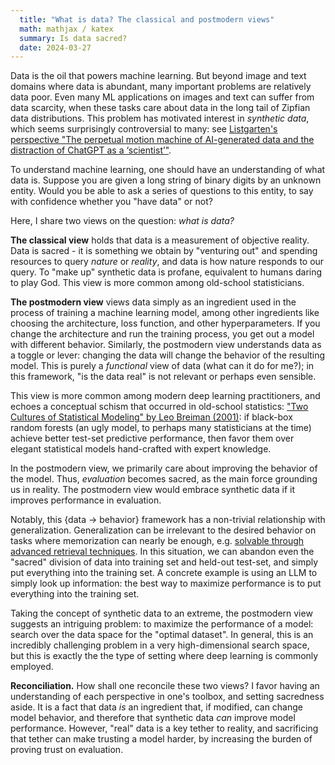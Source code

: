 ```yaml
---
  title: "What is data? The classical and postmodern views"
  math: mathjax / katex
  summary: Is data sacred?
  date: 2024-03-27
---
```

<!-- # What is data? The classical and postmodern views -->

Data is the oil that powers machine learning. But beyond image and text domains where data is abundant, many important problems are relatively data poor. Even many ML applications on images and text can suffer from data scarcity, when these tasks care about data in the long tail of Zipfian data distributions. This problem has motivated interest in *synthetic data*, which seems surprisingly controversial to many: see [Listgarten's perspective "The perpetual motion machine of AI-generated data and the distraction of ChatGPT as a ‘scientist’"](https://www.nature.com/articles/s41587-023-02103-0). 

To understand machine learning, one should have an understanding of what data is. Suppose you are given a long string of binary digits by an unknown entity. Would you be able to ask a series of questions to this entity, to say with confidence whether you "have data" or not?

Here, I share two views on the question: *what is data?* 
<!-- The classical and postmodern views hold different things to be sacred, which may inflict religious-like fervor on devotees of each camp. -->

**The classical view** holds that data is a measurement of objective reality. Data is sacred - it is something we obtain by "venturing out" and spending resources to query *nature* or *reality*, and data is how nature responds to our query. To "make up" synthetic data is profane, equivalent to humans daring to play God. This view is more common among old-school statisticians.

**The postmodern view** views data simply as an ingredient used in the process of training a machine learning model, among other ingredients like choosing the architecture, loss function, and other hyperparameters. If you change the architecture and run the training process, you get out a model with different behavior. Similarly, the postmodern view understands data as a toggle or lever: changing the data will change the behavior of the resulting model. This is purely a *functional* view of data (what can it do for me?); in this framework, "is the data real" is not relevant or perhaps even sensible.

This view is more common among modern deep learning practitioners, and echoes a conceptual schism that occurred in old-school statistics: ["Two Cultures of Statistical Modeling" by Leo Breiman (2001)](https://www2.math.uu.se/~thulin/mm/breiman.pdf): if black-box random forests (an ugly model, to perhaps many statisticians at the time) achieve better test-set predictive performance, then favor them over elegant statistical models hand-crafted with expert knowledge. 

In the postmodern view, we primarily care about improving the behavior of the model. Thus, *evaluation* becomes sacred, as the main force grounding us in reality. The postmodern view would embrace synthetic data if it improves performance in evaluation.

Notably, this {data $\rightarrow$ behavior} framework has a non-trivial relationship with generalization. Generalization can be irrelevant to the desired behavior on tasks where memorization can nearly be enough, e.g.  [solvable through advanced retrieval techniques](https://towardsdatascience.com/the-road-to-biology-2-0-will-pass-through-black-box-data-bbd00fabf959). In this situation, we can abandon even the "sacred" division of data into training set and held-out test-set, and simply put everything into the training set. A concrete example is using an LLM to simply look up information: the best way to maximize performance is to put everything into the training set.

Taking the concept of synthetic data to an extreme, the postmodern view suggests an intriguing problem: to maximize the performance of a model: search over the data space for the "optimal dataset". In general, this is an incredibly challenging problem in a very high-dimensional search space, but this is exactly the the type of setting where deep learning is commonly employed.

**Reconciliation.** How shall one reconcile these two views? I favor having an understanding of each perspective in one's toolbox, and setting sacredness aside. It is a fact that data *is* an ingredient that, if modified, can change model behavior, and therefore that synthetic data *can* improve model performance. However, "real" data is a key tether to reality, and sacrificing that tether can make trusting a model harder, by increasing the burden of proving trust on evaluation. 